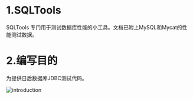 # 1.SQLTools
SQLTools 专门用于测试数据库性能的小工具。文档已附上MySQL和Mycat的性能测试数据。

# 2.编写目的
为提供日后数据库JDBC测试代码。

![introduction](https://github.com/boonyachengdu/SQLTools/raw/master/mysql-mycat-doc.files/introduce.png)
